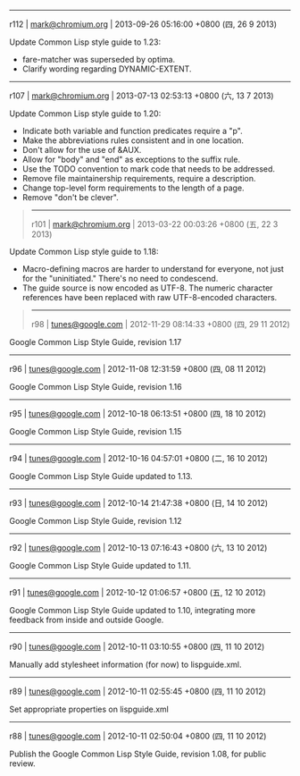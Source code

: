 ------------------------------------------------------------------------
r112 | mark@chromium.org | 2013-09-26 05:16:00 +0800 (四, 26  9 2013)

Update Common Lisp style guide to 1.23:
 - fare-matcher was superseded by optima.
 - Clarify wording regarding DYNAMIC-EXTENT.

------------------------------------------------------------------------
r107 | mark@chromium.org | 2013-07-13 02:53:13 +0800 (六, 13  7 2013)


Update Common Lisp style guide to 1.20:

 - Indicate both variable and function predicates require a "p".
 - Make the abbreviations rules consistent and in one location.
 - Don't allow for the use of &AUX.
 - Allow for "body" and "end" as exceptions to the suffix rule.
 - Use the TODO convention to mark code that needs to be addressed.
 - Remove file maintainership requirements, require a description.
 - Change top-level form requirements to the length of a page.
 - Remove "don't be clever".

> ------------------------------------------------------------------------
> r101 | mark@chromium.org | 2013-03-22 00:03:26 +0800 (五, 22  3 2013)

Update Common Lisp style guide to 1.18:
 - Macro-defining macros are harder to understand for everyone, not
   just for the "uninitiated." There's no need to condescend.
 - The guide source is now encoded as UTF-8. The numeric character
   references have been replaced with raw UTF-8-encoded characters.

> ------------------------------------------------------------------------
> r98 | tunes@google.com | 2012-11-29 08:14:33 +0800 (四, 29 11 2012)

Google Common Lisp Style Guide, revision 1.17

------------------------------------------------------------------------
r96 | tunes@google.com | 2012-11-08 12:31:59 +0800 (四, 08 11 2012)

Google Common Lisp Style Guide, revision 1.16

------------------------------------------------------------------------
r95 | tunes@google.com | 2012-10-18 06:13:51 +0800 (四, 18 10 2012)

Google Common Lisp Style Guide, revision 1.15

------------------------------------------------------------------------
r94 | tunes@google.com | 2012-10-16 04:57:01 +0800 (二, 16 10 2012)

Google Common Lisp Style Guide updated to 1.13.

------------------------------------------------------------------------
r93 | tunes@google.com | 2012-10-14 21:47:38 +0800 (日, 14 10 2012)

Google Common Lisp Style Guide, revision 1.12

------------------------------------------------------------------------
r92 | tunes@google.com | 2012-10-13 07:16:43 +0800 (六, 13 10 2012)

Google Common Lisp Style Guide updated to 1.11.

------------------------------------------------------------------------
r91 | tunes@google.com | 2012-10-12 01:06:57 +0800 (五, 12 10 2012)

Google Common Lisp Style Guide updated to 1.10,
integrating more feedback from inside and outside Google.

------------------------------------------------------------------------
r90 | tunes@google.com | 2012-10-11 03:10:55 +0800 (四, 11 10 2012)

Manually add stylesheet information (for now) to lispguide.xml.

------------------------------------------------------------------------
r89 | tunes@google.com | 2012-10-11 02:55:45 +0800 (四, 11 10 2012)

Set appropriate properties on lispguide.xml

------------------------------------------------------------------------
r88 | tunes@google.com | 2012-10-11 02:50:04 +0800 (四, 11 10 2012)

Publish the Google Common Lisp Style Guide, revision 1.08, for public review.